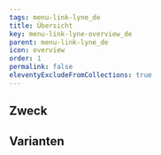 ```yaml
---
tags: menu-link-lyne_de
title: Übersicht
key: menu-link-lyne-overview_de
parent: menu-link-lyne_de
icon: overview
order: 1
permalink: false
eleventyExcludeFromCollections: true
---
```


## Zweck

## Varianten

